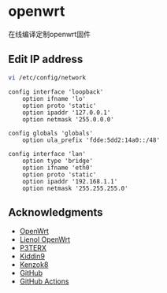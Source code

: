 # openwrt

在线编译定制openwrt固件
	
	
## Edit IP address           

```bash
vi /etc/config/network
```

```
config interface 'loopback'
	option ifname 'lo'
	option proto 'static'
	option ipaddr '127.0.0.1'
	option netmask '255.0.0.0'

config globals 'globals'
	option ula_prefix 'fdde:5dd2:14a0::/48'

config interface 'lan'
	option type 'bridge'
	option ifname 'eth0'
	option proto 'static'
	option ipaddr '192.168.1.1'
	option netmask '255.255.255.0'
```

## Acknowledgments

- [OpenWrt](https://github.com/openwrt/openwrt)
- [Lienol OpenWrt](https://github.com/Lienol/openwrt)
- [P3TERX](https://github.com/P3TERX/Actions-OpenWrt/blob/master/LICENSE)
- [Kiddin9](https://github.com/kiddin9/openwrt-packages)
- [Kenzok8](https://github.com/kenzok8/small-package)
- [GitHub](https://github.com)
- [GitHub Actions](https://github.com/features/actions)